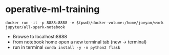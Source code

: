 # operative-ml-training
    docker run -it -p 8888:8888 -v $(pwd)/docker-volume:/home/jovyan/work jupyter/all-spark-notebook

* Browse to localhost:8888
* from notebook home open a new terminal tab (new -> terminal)
* run in terminal `conda install -y -n python2 flask`
